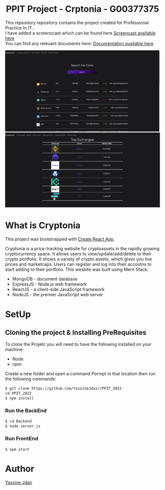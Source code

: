 <h1 align="center">PPIT Project - Crptonia - G00377375</h1>

This repository repository contains the project created for Professional Practice In IT.. \
I have added a screenscast which can be found here [Screencast available here](http://somup.com/c3fUXkOCrg) \
You can find any relevant documents here: [Documentation available here](Documents/Cryptonia.pdf)

![Home Page](https://github.com/YassineJdair/PPIT_2022/blob/8046399a00080941ce60663a51d19bd613aa9605/Images/App%20CryptoCurrenciesPage.png)
![Exchange Page](https://github.com/YassineJdair/PPIT_2022/blob/1f943755c441ee4f7a3168df2be6a0a0cfc87330/Images/image.png)


# What is Cryptonia

This project was bootstrapped with [Create React App](https://github.com/facebook/create-react-app).

Cryptonia is a price-tracking website for cryptoassets in the rapidly growing cryptocurrency space. It allows users to view/update/add/delete to their crypto portfolio. It shows a variety of crypto assets, which gives you live prices and marketcaps. Users can register and log into their accoutns to start adding to their portfolio. This wesbite was built using Mern Stack:

<ul>
  <li>MongoDB - document database</li>
  <li>ExpressJS - Node.js web framework</li>
  <li>ReactJS - a client-side JavaScript framework</li>
  <li>NodeJS - the premier JavaScript web server</li>
</ul>

# SetUp

## Cloning the project & Installing PreRequisites
To clone the Projetc you will need to have the following installed on your machine:
<ul>
  <li>Node</li>
  <li>npm</li>
</ul>

Create a new folder and open a command Pormpt in that location then run the following commands:

```terminal
$ git clone https://github.com/YassineJdair/PPIT_2022
cd PPIT_2022
$ npm install
```


### Run the BackEnd
```terminal
$ cd Backend
$ node server.js
```

### Run FrontEnd
```terminal
$ npm start
```



# Author
[Yassine Jdair](https://github.com/YassineJdair)
